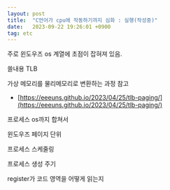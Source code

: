 ```yaml
---
layout: post
title:  "C언어가 cpu에 작동하기까지 심화 : 실행(작성중)"
date:   2023-09-22 19:26:01 +0900
tag: etc
---
```


주로 윈도우즈 os 계열에 초점이 잡혀져 있음.


쓸내용 TLB

가상 메모리를 물리메모리로 변환하는 과정 참고
- [https://eeeuns.github.io/2023/04/25/tlb-paging/](https://eeeuns.github.io/2023/04/25/tlb-paging/)

프로세스 os까지 합쳐서

윈도우즈 페이지 단위

프로세스 스케줄링 

프로세스 생성 주기 


register가 코드 영역을 어떻게 읽는지 




